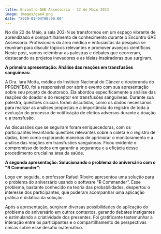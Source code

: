 ```yaml
---
title: Encontro GAE Assessoria - 22 de Maio 2023
image: images/gae4.png
date: "2020-01-04T00:00:00"
---
```

No dia 22 de Maio, a sala 202-N se transformou em um espaço vibrante de aprendizado e compartilhamento de conhecimento durante o Encontro GAE Assessoria. Profissionais da área médica e entusiastas da pesquisa se reuniram para discutir tópicos relevantes e promover avanços científicos. Neste post, vamos relembrar as palestras e debates que ocorreram, destacando os projetos inovadores e as ideias inspiradoras que surgiram.

**A primeira apresentação: Análise das reações em transfusões sanguíneas:**

A Dra. Iara Motta, médica do Instituto Nacional do Câncer e doutoranda do PPGENFBIO, foi a responsável por abrir o evento com sua apresentação sobre seu projeto de doutorado. Ela abordou especificamente a análise das reações do doador e do receptor em transfusões sanguíneas. Durante sua palestra, questões cruciais foram discutidas, como os dados necessários para realizar as análises propostas e a importância do registro de toda a evolução do processo de notificação de efeitos adversos durante a doação e a transfusão.

As discussões que se seguiram foram enriquecedoras, com os participantes levantando questões relevantes sobre a coleta e o registro de dados, bem como explorando maneiras de aprimorar o monitoramento e a análise das reações em transfusões sanguíneas. Ficou evidente o compromisso de todos em garantir a segurança e a eficácia desse procedimento crucial na área da saúde.

**A segunda apresentação: Solucionando o problema do aniversário com o "R Commander":**

Logo em seguida, o professor Rafael Ribeiro apresentou uma solução para o problema do aniversário usando o software "R Commander". Esse problema, bastante conhecido na teoria das probabilidades, despertou o interesse dos participantes, que puderam acompanhar uma aplicação prática e didática da solução.

Após a apresentação, surgiram diversas possibilidades de aplicação do problema do aniversário em outros contextos, gerando debates instigantes e estimulando a criatividade dos presentes. Foi gratificante testemunhar a interação entre os participantes e o compartilhamento de perspectivas únicas sobre esse desafio matemático.
